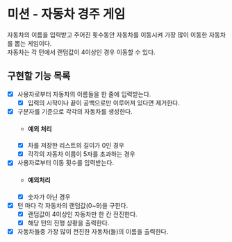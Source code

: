 # 미션 - 자동차 경주 게임
자동차의 이름을 입력받고 주어진 횟수동안 자동차를 이동시켜 가장 많이 이동한 자동차를 뽑는 게임이다.  
자동차는 각 턴에서 랜덤값이 4이상인 경우 이동할 수 있다.
 

## 구현할 기능 목록
- [x] 사용자로부터 자동차의 이름들을 한 줄에 입력받는다.
    - [x] 입력의 시작이나 끝이 공백으로만 이루어져 있다면 제거한다.
    
- [x] 구분자를 기준으로 각각의 자동차를 생성한다.
    - #### 예외 처리
    - [x] 차를 저장한 리스트의 길이가 0인 경우
    - [x] 각각의 자동차 이름이 5자를 초과하는 경우
    
- [x] 사용자로부터 이동 횟수를 입력받는다.
    - #### 예외처리
    - [x] 숫자가 아닌 경우
    
- [x] 턴 마다 각 자동차의 랜덤값(0~9)을 구한다.
    - [x] 랜덤값이 4이상인 자동차만 한 칸 전진한다.
    - [x] 해당 턴의 진행 상황을 출력한다.
    
- [x] 자동차들중 가장 많이 전진한 자동차(들)의 이름을 출력한다.  

<br>

